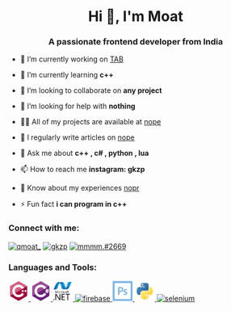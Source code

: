 <h1 align="center">Hi 👋, I'm Moat</h1>
<h3 align="center">A passionate frontend developer from India</h3>

- 🔭 I’m currently working on [TAB](Soon)

- 🌱 I’m currently learning **c++**

- 👯 I’m looking to collaborate on **any project**

- 🤝 I’m looking for help with **nothing**

- 👨‍💻 All of my projects are available at [nope](nope)

- 📝 I regularly write articles on [nope](nope)

- 💬 Ask me about **c++ , c# , python , lua**

- 📫 How to reach me **instagram: gkzp**

- 📄 Know about my experiences [nopr](nopr)

- ⚡ Fun fact **i can program in c++**

<h3 align="left">Connect with me:</h3>
<p align="left">
<a href="https://twitter.com/qmoat_" target="blank"><img align="center" src="https://raw.githubusercontent.com/rahuldkjain/github-profile-readme-generator/master/src/images/icons/Social/twitter.svg" alt="qmoat_" height="30" width="40" /></a>
<a href="https://instagram.com/gkzp" target="blank"><img align="center" src="https://raw.githubusercontent.com/rahuldkjain/github-profile-readme-generator/master/src/images/icons/Social/instagram.svg" alt="gkzp" height="30" width="40" /></a>
<a href="https://discord.gg/mmmm.#2669" target="blank"><img align="center" src="https://raw.githubusercontent.com/rahuldkjain/github-profile-readme-generator/master/src/images/icons/Social/discord.svg" alt="mmmm.#2669" height="30" width="40" /></a>
</p>

<h3 align="left">Languages and Tools:</h3>
<p align="left"> <a href="https://www.w3schools.com/cpp/" target="_blank" rel="noreferrer"> <img src="https://raw.githubusercontent.com/devicons/devicon/master/icons/cplusplus/cplusplus-original.svg" alt="cplusplus" width="40" height="40"/> </a> <a href="https://www.w3schools.com/cs/" target="_blank" rel="noreferrer"> <img src="https://raw.githubusercontent.com/devicons/devicon/master/icons/csharp/csharp-original.svg" alt="csharp" width="40" height="40"/> </a> <a href="https://dotnet.microsoft.com/" target="_blank" rel="noreferrer"> <img src="https://raw.githubusercontent.com/devicons/devicon/master/icons/dot-net/dot-net-original-wordmark.svg" alt="dotnet" width="40" height="40"/> </a> <a href="https://firebase.google.com/" target="_blank" rel="noreferrer"> <img src="https://www.vectorlogo.zone/logos/firebase/firebase-icon.svg" alt="firebase" width="40" height="40"/> </a> <a href="https://www.photoshop.com/en" target="_blank" rel="noreferrer"> <img src="https://raw.githubusercontent.com/devicons/devicon/master/icons/photoshop/photoshop-line.svg" alt="photoshop" width="40" height="40"/> </a> <a href="https://www.python.org" target="_blank" rel="noreferrer"> <img src="https://raw.githubusercontent.com/devicons/devicon/master/icons/python/python-original.svg" alt="python" width="40" height="40"/> </a> <a href="https://www.selenium.dev" target="_blank" rel="noreferrer"> <img src="https://raw.githubusercontent.com/detain/svg-logos/780f25886640cef088af994181646db2f6b1a3f8/svg/selenium-logo.svg" alt="selenium" width="40" height="40"/> </a> </p>
